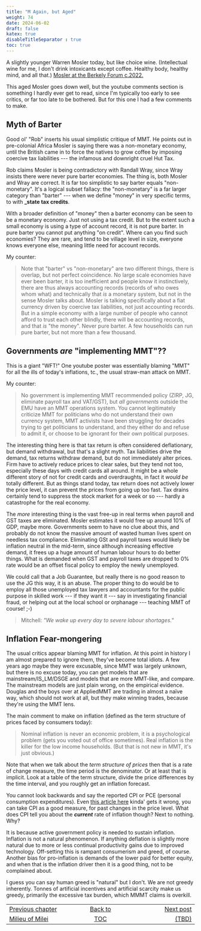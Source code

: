 ```yaml
---
title: "M Again, but Aged"
weight: 74
date: 2024-06-02
draft: false
katex: true
disableTitleSeparator : true
toc: true
---
```


A slightly younger Warren Mosler today, but like choice wine. (Intellectual 
wine for me, I don't drink intoxicants except coffee. Healthy body, healthy 
mind, and all that.)
[Mosler at the Berkely Forum c.2022.](https://www.youtube.com/watch?v=iOGoT_A5fqc)

This aged Mosler goes down well, but the youtube comments section is 
something I hardly ever get to read, since I'm typically too early to see 
critics, or far too late to be bothered.  But for this one I had a few 
comments to make.


## Myth of Barter

Good ol' "Rob" inserts his usual simplistic critique of MMT. He points out in 
pre-colonial Africa Mosler is saying there was a non-monetary economy, until 
the British came in to force the natives to grow coffee by imposing coercive 
tax liabilities --- the infamous and downright cruel Hut Tax.

Rob claims Mosler is being contradictory with Randall Wray, since Wray 
insists there were never pure barter economies. The thing is, both Mosler 
and Wray are correct. It is far too simplistic to say barter equals 
"non-monetary". It's a logical subset fallacy: the "non-monetary" is a far 
larger category than "barter" --- when we define "money" in very specific 
terms, to with **_state tax credits**.

With a broader definition of "money" then a barter economy can be seen to be 
a monetary economy. Just not using a tax credit. But to the extent such a 
small economy is using a type of account record, it is not pure barter.
In pure barter you cannot put anything "on credit".  Where can you find such economies? They are rare, and tend to be village level in size, everyone 
knows everyone else, meaning little need for account records.

My counter:
> Note that "barter" vs "non-monetary" are two different things, there is 
overlap, but not perfect coincidence. No large scale economies have ever 
been barter, it is too inefficient and people know it instinctively, there 
are thus always accounting records (records of who owes whom what) and 
technically that _is_ a monetary system, but not in the sense Mosler talks 
about. Mosler is talking specifically about a fiat currency driven by 
coercive tax liabilities, not just accounting records. But in a simple 
economy with a large number of people who cannot afford to trust each other 
blindly, there will be accounting records, and that _is_ "the money". Never 
pure barter. A few households can run pure barter, but not more than a few 
thousand.


## Governments _are_ "implementing MMT"??

This is a giant "WFT!" One youtube poster was essentially blaming "MMT" for 
all the ills of today's inflations, tc., the usual straw-man attack on MMT.

My counter:
> No government is implementing MMT recommended policy (ZIRP, JG, eliminate 
payroll tax and VAT/GST), but _all governments_ outside the EMU have an MMT 
operations system. You cannot legitimately criticize MMT for politicians who 
do not understand their own currency system, MMT activists have been 
struggling for decades trying to get politicians to understand, and they 
either do and refuse to admit it, or choose to be ignorant for their own 
political purposes. 

The interesting thing here is that tax return is often considered 
deflationary, but demand withdrawal, but that's a slight myth. Tax liabilities 
drive the demand, tax returns withdraw demand, but do not immediately alter 
prices. Firm have to actively reduce prices to clear sales, but they tend not 
too, especially these days with credit cards all around. It might be a whole 
different story of not for credit cards and overdraughts, in fact 
it _would be_ totally different. But as things stand today, tax return does 
not actively lower the price level, it can prevent the prices from going up 
too fast.  Tax drains certainly tend to suppress the stock market for a week 
or so --- hardly a catastrophe for the real economy.

The _more_ interesting thing is the vast free-up in real terms when payroll 
and GST taxes are eliminated. Mosler estimates it would free up around 10% of 
GDP, maybe more.  Governments seem to have no clue about this, 
and probably do not know the massive amount of wasted human lives spent on 
needless tax compliance. Eliminating GSt and payroll taxes would likely be 
inflation neutral in the mid-term, since although increasing effective 
demand, it frees up a huge amount of human labour hours to do better things.
What is demanded when GST and payroll taxes are dropped to 0% rate would be 
an offset fiscal policy to employ the newly unemployed.

We could call that a Job Guarantee, but really there is no good reason to 
use the JG this way, it is an abuse. The proper thing to do would be to 
employ all those unemployed tax lawyers and accountants for the public 
purpose in skilled work --- if they want it --- say in investigating 
financial fraud, or helping out at the local school or orphanage --- teaching 
MMT of course! ;-)

> Mitchell: _"We wake up every day to severe labour shortages._"


## Inflation Fear-mongering

The usual critics appear blaming MMT for inflation. At this point in history 
I am almost prepared to ignore them, they've become total idiots. A few years 
ago maybe they were excusable, since MMT was largely unknown, but there is 
no excuse today, you can get models that are mainstream/IS_LM/DSGE and models 
that are more MMT-like, and compare. The mainstream models are just plain 
wrong, on the empirical evidence.  Douglas and the boys over at AppliedMMT 
are trading in almost a naïve way, which should not work at all, but they 
make winning trades, because they're using the MMT lens.

The main comment to make on inflation (defined as the 
term structure of prices faced by consumers today):
> Nominal inflation is never an economic problem, it is a psychological 
problem (gets you voted out of office sometimes). Real inflation is the 
killer for the low income households. (But that is not new in MMT, it's 
just obvious.)

Note that when we talk about the _term structure of prices_ then that is a 
rate of change measure, the time period is the denominator. Or at least that 
is implicit. Look at a table of the term structure, divide the price 
differences by the time interval, and you roughly get an inflation forecast.

You cannot look backwards and say the reported CPI or PCE (personal 
consumption expenditures). Even 
[this article here](https://www.newyorkfed.org/medialibrary/media/research/current_issues/ci3-6.html) kinda' gets it wrong, you 
can take CPI as a good measure, for past changes in the price level. What 
does CPI tell you about the **_current_** rate of inflation though? Next to 
nothing. Why?

It is because active government policy is needed to sustain inflation. 
Inflation is not a natural phenomenon. If anything deflation is slightly more 
natural due to more or less continual productivity gains due to improved 
technology. Off-setting this is rampant consumerism and greed, of course. 
Another bias for pro-inflation is demands of the lower paid for better 
equity, and when that is the inflation driver then it is a good thing, not 
to be complained about.

I guess you can say human greed is "natural" but I don't. We are not greedy 
inherently. Tonnes of artificial incentives and artificial scarcity make us 
greedy, primarily the excessive tax burden, which MMMT claims is overkill.





<table style="border-collapse: collapse; border=0;">
    <colgroup>
       <col span="1" style="width: 20%;">
       <col span="1" style="width: 20%;">
       <col span="1" style="width: 20%;">
    </colgroup>
<tr style="border: 1px solid color:#0f0f0f;">
<td style="border: 1px solid color:#0f0f0f;">
<a href="../71_milieu_of_milei">Previous chapter</a></td>
<td style="border: 1px solid color:#0f0f0f; text-align:center;">
<a href="../">Back to</a></td>
<td style="border: 1px solid color:#0f0f0f; text-align:right;">
<a href="./">Next post</a></td>
</tr>
<tr style="border: 1px solid color:#0f0f0f;">
<td style="border: 1px solid color:#0f0f0f;">
<a href="../71_milieu_of_milei">Milieu of Milei</a></td>
<td style="border: 1px solid color:#0f0f0f; text-align:center;">
<a href="../">TOC</a></td>
<td style="border: 1px solid color:#0f0f0f; text-align:right;">
<a href="./">(TBD)</a></td>
</tr>
</table>
